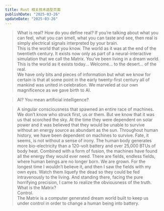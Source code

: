 ```yaml
---
title: Rust 相关技术选型页面
publishDate: "2025-03-26"
updateDate: "2025-03-26"
---
```


> What is real? How do you define real? If you’re talking about what you can feel, what you can smell, what you can taste and see, then real is simply electrical signals interpreted by your brain.<br> This is the world that you know. The world as it was at the end of the twentieth century. It exists now only as part of a neural-interactive simulation that we call the Matrix. You’ve been living in a dream world.<br> This is the world as it exists today... Welcome... to the desert... of the real.<br> We have only bits and pieces of information but what we know for certain is that at some point in the early twenty-first century all of mankind was united in celebration. We marveled at our own magnificence as we gave birth to AI.

> AI? You mean artificial intelligence?

> A singular consciousness that spawned an entire race of machines. We don’t know who struck first, us or them. But we know that it was us that scorched the sky. At the time they were dependent on solar power and it was believed that they would be unable to survive without an energy source as abundant as the sun. Throughout human history, we have been dependent on machines to survive. Fate, it seems, is not without a sense of irony. The human body generates more bio-electricity than a 120-volt battery and over 25,000 BTUs of body heat. Combined with a form of fusion, the machines have found all the energy they would ever need. There are fields, endless fields, where human beings are no longer born. We are grown. For the longest time I wouldn’t believe it, and then I saw the fields with my own eyes. Watch them liquefy the dead so they could be fed intravenously to the living. And standing there, facing the pure horrifying precision, I came to realize the obviousness of the truth.<br> What is the Matrix?<br> Control.<br> The Matrix is a computer generated dream world built to keep us under control in order to change a human being into battery.
